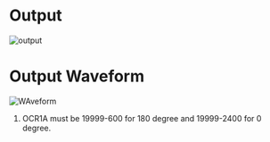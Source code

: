 # Output
![output](https://user-images.githubusercontent.com/94236183/144225082-365efdbc-49bf-4e7b-b855-51d1aeab5d3f.PNG)

# Output Waveform

![WAveform](https://user-images.githubusercontent.com/94236183/144224702-51c27644-fff4-4346-b790-1ac4b54139a4.PNG)
1. OCR1A must be 19999-600 for 180 degree and 19999-2400 for 0 degree.
